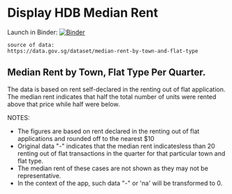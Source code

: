 # Display HDB Median Rent

Launch in Binder:
[![Binder](https://mybinder.org/badge_logo.svg)](https://mybinder.org/v2/gh/kenaimachine/hdbrent/master?urlpath%3D%2Fproxy%2F5006%2FhdbRent)

```
source of data: 
https://data.gov.sg/dataset/median-rent-by-town-and-flat-type
```

## Median Rent by Town, Flat Type Per Quarter. 
The data is based on rent self-declared in the renting out of flat application. 
The median rent indicates that half the total number of units were rented above that price while half were below.

NOTES:
* The figures are based on rent declared in the renting out of flat applications and rounded off to the nearest $10
* Original data "-" indicates that the median rent indicatesless than 20 renting out of flat transactions in the quarter for that particular town and flat type. 
* The median rent of these cases are not shown as they may not be representative.
* In the context of the app, such data "-" or 'na' will be transformed to 0.

